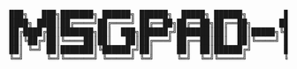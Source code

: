 <pre>
███╗   ███╗███████╗ ██████╗ ██████╗  █████╗ ██████╗        ██╗
████╗ ████║██╔════╝██╔════╝ ██╔══██╗██╔══██╗██╔══██╗      ███║
██╔████╔██║███████╗██║  ███╗██████╔╝███████║██║  ██║█████╗╚██║
██║╚██╔╝██║╚════██║██║   ██║██╔═══╝ ██╔══██║██║  ██║╚════╝ ██║
██║ ╚═╝ ██║███████║╚██████╔╝██║     ██║  ██║██████╔╝       ██║
╚═╝     ╚═╝╚══════╝ ╚═════╝ ╚═╝     ╚═╝  ╚═╝╚═════╝        ╚═╝
</pre>
